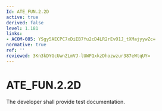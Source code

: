 ```yaml
---
Id: ATE_FUN.2.2D
active: true
derived: false
level: 1.181
links:
- ACOM-085: YSgy5AECPC7xDiEB7fu2cD4LR2rEvO1J_tXMajyywZc=
normative: true
ref: ''
reviewed: 3Kn3kDYGcUwnZLmVJ-lUWFQxkzDhozwzur387eWtqUY=
---
```


# ATE_FUN.2.2D

The developer shall provide test documentation.
